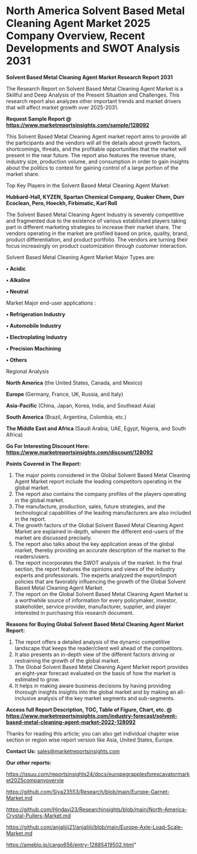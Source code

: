 # North America Solvent Based Metal Cleaning Agent Market 2025 Company Overview, Recent Developments and SWOT Analysis 2031

<strong>Solvent Based Metal Cleaning Agent Market Research Report 2031</strong>

The Research Report on Solvent Based Metal Cleaning Agent Market is a Skillful and Deep Analysis of the Present Situation and Challenges. This research report also analyzes other important trends and market drivers that will affect market growth over 2025-2031.

<strong>Request Sample Report @ <a href=https://www.marketreportsinsights.com/sample/128092>https://www.marketreportsinsights.com/sample/128092</a></strong>

This Solvent Based Metal Cleaning Agent market report aims to provide all the participants and the vendors will all the details about growth factors, shortcomings, threats, and the profitable opportunities that the market will present in the near future. The report also features the revenue share, industry size, production volume, and consumption in order to gain insights about the politics to contest for gaining control of a large portion of the market share.

Top Key Players in the Solvent Based Metal Cleaning Agent Market:

<strong>Hubbard-Hall, KYZEN, Spartan Chemical Company, Quaker Chem, Durr Ecoclean, Pero, Hoeckh, Firbimatic, Karl Roll</strong>

The Solvent Based Metal Cleaning Agent Industry is severely competitive and fragmented due to the existence of various established players taking part in different marketing strategies to increase their market share. The vendors operating in the market are profiled based on price, quality, brand, product differentiation, and product portfolio. The vendors are turning their focus increasingly on product customization through customer interaction.

Solvent Based Metal Cleaning Agent Market Major Types are:

<strong>• Acidic

• Alkaline

• Neutral</strong>

Market Major end-user applications :

<strong>• Refrigeration Industry

• Automobile Industry

• Electroplating Industry

• Precision Machining

• Others</strong>

Regional Analysis

</u><strong><b>North America</b></strong> (the United States, Canada, and Mexico)

<strong><b>Europe </b></strong>(Germany, France, UK, Russia, and Italy)

<strong><b>Asia-Pacific</b></strong> (China, Japan, Korea, India, and Southeast Asia)

<strong><b>South America</b></strong> (Brazil, Argentina, Colombia, etc.)

<strong><b>The Middle East and Africa</b></strong> (Saudi Arabia, UAE, Egypt, Nigeria, and South Africa)

<strong>Go For Interesting Discount Here: <a href=https://www.marketreportsinsights.com/discount/128092>https://www.marketreportsinsights.com/discount/128092</a></strong>

<strong>Points Covered in The Report:</strong>
<ol>
  <li>The major points considered in the Global Solvent Based Metal Cleaning Agent Market report include the leading competitors operating in the global market.</li>
  <li>The report also contains the company profiles of the players operating in the global market.</li>
  <li>The manufacture, production, sales, future strategies, and the technological capabilities of the leading manufacturers are also included in the report.</li>
  <li>The growth factors of the Global Solvent Based Metal Cleaning Agent Market are explained in-depth, wherein the different end-users of the market are discussed precisely.</li>
  <li>The report also talks about the key application areas of the global market, thereby providing an accurate description of the market to the readers/users.</li>
  <li>The report incorporates the SWOT analysis of the market. In the final section, the report features the opinions and views of the industry experts and professionals. The experts analyzed the export/import policies that are favorably influencing the growth of the Global Solvent Based Metal Cleaning Agent Market.</li>
  <li>The report on the Global Solvent Based Metal Cleaning Agent Market is a worthwhile source of information for every policymaker, investor, stakeholder, service provider, manufacturer, supplier, and player interested in purchasing this research document.</li>
</ol>
<strong>Reasons for Buying Global Solvent Based Metal Cleaning Agent Market Report:</strong>

<ol>
  <li>The report offers a detailed analysis of the dynamic competitive landscape that keeps the reader/client well ahead of the competitors.</li>
  <li>It also presents an in-depth view of the different factors driving or restraining the growth of the global market.</li>
  <li>The Global Solvent Based Metal Cleaning Agent Market report provides an eight-year forecast evaluated on the basis of how the market is estimated to grow.</li>
  <li>It helps in making aware business decisions by having providing thorough insights insights into the global market and by making an all-inclusive analysis of the key market segments and sub-segments.</li>
</ol>
<strong>Access full Report Description, TOC, Table of Figure, Chart, etc. @ <a href=https://www.marketreportsinsights.com/industry-forecast/solvent-based-metal-cleaning-agent-market-2022-128092>https://www.marketreportsinsights.com/industry-forecast/solvent-based-metal-cleaning-agent-market-2022-128092</a></strong>


Thanks for reading this article; you can also get individual chapter wise section or region wise report version like Asia, United States, Europe.

<strong>Contact Us:</strong>
sales@marketreportsinsights.com

<strong>Our other reports:</strong>

<a href=https://issuu.com/reportsinsights24/docs/europegrapplesforexcavatormarket2025companyovervie>https://issuu.com/reportsinsights24/docs/europegrapplesforexcavatormarket2025companyovervie</a>

<a href=https://github.com/Siya23553/Research/blob/main/Europe-Garnet-Market.md>https://github.com/Siya23553/Research/blob/main/Europe-Garnet-Market.md</a>

<a href=https://github.com/Hindavi23/Researchinsights/blob/main/North-America-Crystal-Pullers-Market.md>https://github.com/Hindavi23/Researchinsights/blob/main/North-America-Crystal-Pullers-Market.md</a>

<a href=https://github.com/anjaliiii21/anjaliiii/blob/main/Europe-Axle-Load-Scale-Market.md>https://github.com/anjaliiii21/anjaliiii/blob/main/Europe-Axle-Load-Scale-Market.md</a>

<a href=https://ameblo.jp/cargo656/entry-12885419502.html>https://ameblo.jp/cargo656/entry-12885419502.html</a>"
